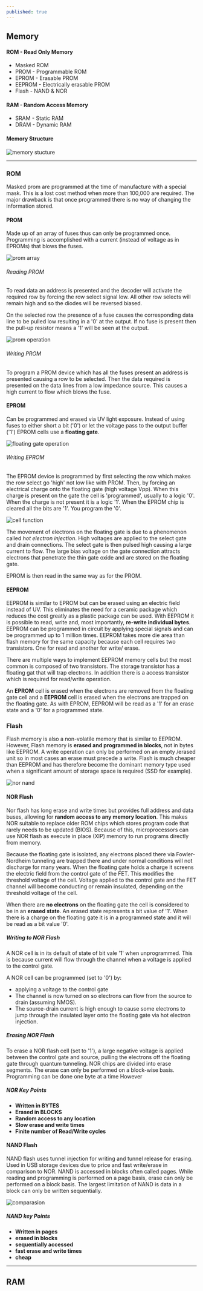 ```yaml
---
published: true
---
```

## Memory

#### ROM - Read Only Memory
- Masked ROM
- PROM - Programmable ROM
- EPROM - Erasable PROM
- EEPROM - Electrically erasable PROM
- Flash - NAND & NOR

#### RAM - Random Access Memory
- SRAM - Static RAM
- DRAM - Dynamic RAM

#### Memory Structure

![memory stucture](https://raw.githubusercontent.com/fordj06/ELEC240/master/img/memoryStruc.jpg)

------------
### ROM
Masked prom are programmed at the time of manufacture with a special mask. This is a lost cost method when more than 100,000 are required. The major drawback is that once programmed there is no way of changing the information stored.


#### PROM
Made up of an array of fuses thus can only be programmed once. Programming is accomplished with a current (instead of voltage as in EPROMs) that blows the fuses.

![prom array](https://raw.githubusercontent.com/fordj06/ELEC240/master/img/promArray.jpg)


###### Reading PROM
To read data an address is presented and the decoder will activate the required row by forcing the row select signal low. All other row selects will remain high and so the diodes will be reversed biased.

On the selected row the presence of a fuse causes the corresponding data line to be pulled low resulting in a '0'  at the output. If no fuse is present then the pull-up resistor means a '1' will be seen at the output.

![ prom operation](https://raw.githubusercontent.com/fordj06/ELEC240/master/img/promArrayEDIT.jpg)

###### Writing PROM
To program a PROM device which has all the fuses present an address is presented causing a row to be selected. Then the data required is presented on the data lines from a low impedance source. This causes a high current to flow which blows the fuse.

#### EPROM
Can be programmed and erased via UV light exposure. Instead of using fuses to either short a bit ('0') or let the voltage pass to the output buffer ('1') EPROM cells use a **floating gate**.

![floating gate operation](https://raw.githubusercontent.com/fordj06/ELEC240/master/img/floating_gates.gif)

###### Writing EPROM
The EPROM device is programmed by first selecting the row which makes the row select go 'high' not low like with PROM. Then, by forcing an electrical charge onto the floating gate (high voltage Vpp). When this charge is present on the gate the cell is 'programmed', usually to a logic '0'. When the charge is not present it is a logic '1'. When the EPROM chip is cleared all the bits are '1'. You program the '0'.

![cell function](https://raw.githubusercontent.com/fordj06/ELEC240/master/img/floating-gate-cell.png)

The movement of electrons on the floating gate is due to a phenomenon called *hot electron injection*. High voltages are applied to the select gate and drain connections. The select gate is then pulsed high causing a large current to flow. The large bias voltage on the gate connection attracts electrons that penetrate the thin gate oxide and are stored on the floating gate.  

EPROM is then read in the same way as for the PROM.

#### EEPROM
EEPROM is similar to EPROM but can be erased using an electric field instead of UV. This eliminates the need for a ceramic package which reduces the cost greatly as a plastic package can be used. With EEPROM it is possible to read, write and, most importantly, **re-write individual bytes**. EEPROM can be programmed in circuit by applying special signals and can be programmed up to 1 million times. EEPROM takes more die area than flash memory for the same capacity because each cell requires two transistors. One for read and another for write/ erase.

 There are multiple ways to implement EEPROM memory cells but the most common is composed of two transistors. The storage transistor has a floating gat that will trap electrons. In addition there is a access transistor which is required for read/write operation.

An **EPROM** cell is erased when the electrons are removed from the floating gate cell and a **EEPROM** cell is erased when the electrons are trapped on the floating gate. As with EPROM, EEPROM will be read as a '1' for an erase state and a '0' for a programmed state.

### Flash
Flash memory is also a non-volatile memory that is similar to EEPROM. However, Flash memory is **erased and programmed in blocks**, not in bytes like EEPROM. A write operation can only be performed on an empty /erased unit so in most cases an erase must precede a write. Flash is much cheaper than EEPROM and has therefore become the dominant memory type used when a significant amount of storage space is required (SSD for example).

![ nor nand](https://raw.githubusercontent.com/fordj06/ELEC240/master/img/nor-nand.png)

#### NOR Flash
Nor flash has long erase and write times but provides full address and data buses, allowing for **random access to any memory location**. This makes NOR suitable to replace older ROM chips which stores program code that rarely needs to be updated (BIOS). Because of this, microprocessors can use NOR flash   as execute in place (XIP) memory to run programs directly from memory.

Because the floating gate is isolated, any electrons placed there via Fowler-Nordheim tunneling are trapped there and under normal conditions will not discharge for many years. When the floating gate holds a charge it screens the electric field from the control gate of the FET. This modifies the threshold voltage of the cell. Voltage applied to the control gate and the FET channel will become conducting or remain insulated, depending on the threshold voltage of the cell.

When there are **no electrons** on the floating gate the cell is considered to be in an **erased state**. An erased state represents a bit value of '1'. When there is a charge on the floating gate it is in a programmed state and it will be read as a bit value '0'.

##### Writing to NOR Flash
A NOR cell is in its default of state of bit vale '1' when unprogrammed. This is because current will flow through the channel when a voltage is applied to the control gate.

A NOR cell can be programmed (set to '0') by:
- applying a voltage to the control gate
- The channel is now turned on so electrons can flow from the source to drain (assuming NMOS).
- The source-drain current is high enough to cause some electrons to jump through the insulated layer onto the floating gate via hot electron injection.

##### Erasing NOR Flash
To erase a NOR flash cell (set to '1'), a large negative voltage is applied between the control gate and source, pulling the electrons off the floating gate through quantum tunneling. NOR chips are divided into erase segments. The erase can only be performed on a block-wise basis. Programming can be done one byte at a time However

##### NOR Key Points
- **Written in BYTES**
- **Erased in BLOCKS**
- **Random access to any location**
- **Slow erase and write times**
- **Finite number of Read/Write cycles**

#### NAND Flash
NAND flash uses tunnel injection for writing and tunnel release for erasing. Used in USB storage devices due to price and fast write/erase in comparison to NOR. NAND is accessed in blocks often called pages. While reading and programming is performed on a page basis, erase can only be performed on a block basis. The largest limitation of NAND is data in a block can only be written sequentially.

![comparasion](https://raw.githubusercontent.com/fordj06/ELEC240/master/img/nor_nand_comp.jpg)

##### NAND key Points
- **Written in pages**
- **erased in blocks**
- **sequentially accessed**
- **fast erase and write times**
- **cheap**

_____

## RAM
